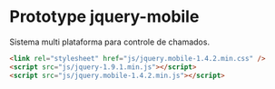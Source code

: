 Prototype jquery-mobile
=======================

Sistema multi plataforma para controle de chamados.



```html
<link rel="stylesheet" href="js/jquery.mobile-1.4.2.min.css" />
<script src="js/jquery-1.9.1.min.js"></script>
<script src="js/jquery.mobile-1.4.2.min.js"></script>

```

